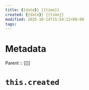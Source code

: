 ```yaml
---
title: {{date}} {{time}}
created: {{date}} {{time}}
modified: 2025-10-14T15:54:12+08:00
tags:
---
```

# Metadata
Parent :: [[]]

# `this.created`
